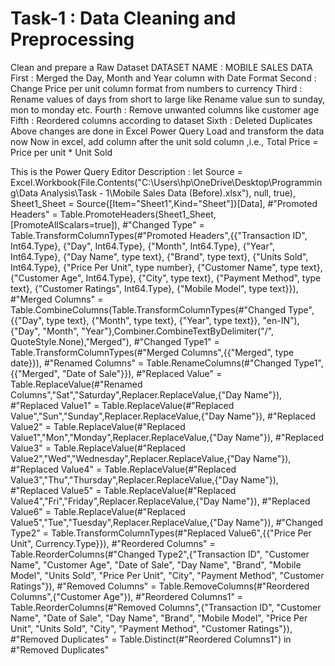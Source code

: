 # Task-1 : Data Cleaning and Preprocessing
Clean and prepare a Raw Dataset
DATASET NAME : MOBILE SALES DATA
First : Merged the Day, Month and Year column with Date Format
Second : Change Price per unit column format from numbers to currency
Third : Rename values of days from short to large like Rename value sun to sunday, mon to monday etc.
Fourth : Remove unwanted columns like customer age
Fifth : Reordered columns according to dataset
Sixth : Deleted Duplicates 
Above changes are done in Excel Power Query
Load and transform the data now
Now in excel, add column after the unit sold column ,i.e., Total Price = Price per unit * Unit Sold


This is the Power Query Editor Description : 
let
    Source = Excel.Workbook(File.Contents("C:\Users\hp\OneDrive\Desktop\Programming\Data Analysis\Task - 1\Mobile Sales Data (Before).xlsx"), null, true),
    Sheet1_Sheet = Source{[Item="Sheet1",Kind="Sheet"]}[Data],
    #"Promoted Headers" = Table.PromoteHeaders(Sheet1_Sheet, [PromoteAllScalars=true]),
    #"Changed Type" = Table.TransformColumnTypes(#"Promoted Headers",{{"Transaction ID", Int64.Type}, {"Day", Int64.Type}, {"Month", Int64.Type}, {"Year", Int64.Type}, {"Day Name", type text}, {"Brand", type text}, {"Units Sold", Int64.Type}, {"Price Per Unit", type number}, {"Customer Name", type text}, {"Customer Age", Int64.Type}, {"City", type text}, {"Payment Method", type text}, {"Customer Ratings", Int64.Type}, {"Mobile Model", type text}}),
    #"Merged Columns" = Table.CombineColumns(Table.TransformColumnTypes(#"Changed Type", {{"Day", type text}, {"Month", type text}, {"Year", type text}}, "en-IN"),{"Day", "Month", "Year"},Combiner.CombineTextByDelimiter("/", QuoteStyle.None),"Merged"),
    #"Changed Type1" = Table.TransformColumnTypes(#"Merged Columns",{{"Merged", type date}}),
    #"Renamed Columns" = Table.RenameColumns(#"Changed Type1",{{"Merged", "Date of Sale"}}),
    #"Replaced Value" = Table.ReplaceValue(#"Renamed Columns","Sat","Saturday",Replacer.ReplaceValue,{"Day Name"}),
    #"Replaced Value1" = Table.ReplaceValue(#"Replaced Value","Sun","Sunday",Replacer.ReplaceValue,{"Day Name"}),
    #"Replaced Value2" = Table.ReplaceValue(#"Replaced Value1","Mon","Monday",Replacer.ReplaceValue,{"Day Name"}),
    #"Replaced Value3" = Table.ReplaceValue(#"Replaced Value2","Wed","Wednesday",Replacer.ReplaceValue,{"Day Name"}),
    #"Replaced Value4" = Table.ReplaceValue(#"Replaced Value3","Thu","Thursday",Replacer.ReplaceValue,{"Day Name"}),
    #"Replaced Value5" = Table.ReplaceValue(#"Replaced Value4","Fri","Friday",Replacer.ReplaceValue,{"Day Name"}),
    #"Replaced Value6" = Table.ReplaceValue(#"Replaced Value5","Tue","Tuesday",Replacer.ReplaceValue,{"Day Name"}),
    #"Changed Type2" = Table.TransformColumnTypes(#"Replaced Value6",{{"Price Per Unit", Currency.Type}}),
    #"Reordered Columns" = Table.ReorderColumns(#"Changed Type2",{"Transaction ID", "Customer Name", "Customer Age", "Date of Sale", "Day Name", "Brand", "Mobile Model", "Units Sold", "Price Per Unit", "City", "Payment Method", "Customer Ratings"}),
    #"Removed Columns" = Table.RemoveColumns(#"Reordered Columns",{"Customer Age"}),
    #"Reordered Columns1" = Table.ReorderColumns(#"Removed Columns",{"Transaction ID", "Customer Name", "Date of Sale", "Day Name", "Brand", "Mobile Model", "Price Per Unit", "Units Sold", "City", "Payment Method", "Customer Ratings"}),
    #"Removed Duplicates" = Table.Distinct(#"Reordered Columns1")
in
    #"Removed Duplicates"
